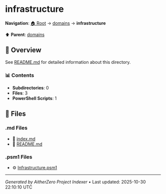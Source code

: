 # infrastructure

**Navigation**: [🏠 Root](../../index.md) → [domains](../index.md) → **infrastructure**

⬆️ **Parent**: [domains](../index.md)

## 📖 Overview

See [README.md](./README.md) for detailed information about this directory.

### 📊 Contents

- **Subdirectories**: 0
- **Files**: 3
- **PowerShell Scripts**: 1

## 📄 Files

### .md Files

- 📝 [index.md](./index.md)
- 📝 [README.md](./README.md)

### .psm1 Files

- ⚙️ [Infrastructure.psm1](./Infrastructure.psm1)

---

*Generated by AitherZero Project Indexer* • Last updated: 2025-10-30 22:10:10 UTC

